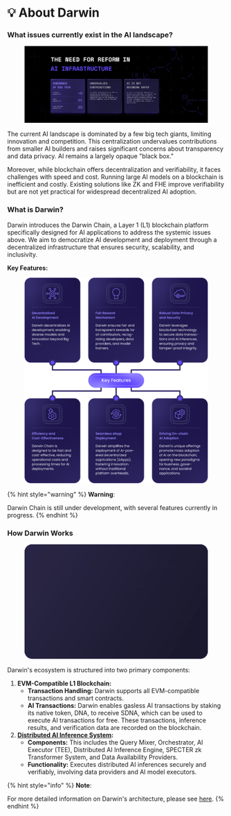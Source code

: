 # 💡 About Darwin

### What issues currently exist in the AI landscape?

<figure><img src="../.gitbook/assets/Desktop - 12.png" alt=""><figcaption></figcaption></figure>

The current AI landscape is dominated by a few big tech giants, limiting innovation and competition. This centralization undervalues contributions from smaller AI builders and raises significant concerns about transparency and data privacy. AI remains a largely opaque "black box."

Moreover, while blockchain offers decentralization and verifiability, it faces challenges with speed and cost. Running large AI models on a blockchain is inefficient and costly. Existing solutions like ZK and FHE improve verifiability but are not yet practical for widespread decentralized AI adoption.

### What is Darwin?

Darwin introduces the Darwin Chain, a Layer 1 (L1) blockchain platform specifically designed for AI applications to address the systemic issues above. We aim to democratize AI development and deployment through a decentralized infrastructure that ensures security, scalability, and inclusivity.

**Key Features:**

<figure><img src="../.gitbook/assets/Asset 14@300x (5).png" alt=""><figcaption></figcaption></figure>

{% hint style="warning" %}
**Warning**:

Darwin Chain is still under development, with several features currently in progress.
{% endhint %}

### How Darwin Works

<figure><img src="../.gitbook/assets/darwin flow 1.gif" alt=""><figcaption></figcaption></figure>

Darwin's ecosystem is structured into two primary components:&#x20;

1. **EVM-Compatible L1 Blockchain:**
   * **Transaction Handling:** Darwin supports all EVM-compatible transactions and smart contracts.
   * **AI Transactions:** Darwin enables gasless AI transactions by staking its native token, DNA, to receive SDNA, which can be used to execute AI transactions for free. These transactions, inference results, and verification data are recorded on the blockchain.
2. [**Distributed AI Inference System**](../key-technologies/darwin-distributed-inference.md)**:**
   * **Components:** This includes the Query Mixer, Orchestrator, AI Executor (TEE), Distributed AI Inference Engine, SPECTER zk Transformer System, and Data Availability Providers.
   * **Functionality:** Executes distributed AI inferences securely and verifiably, involving data providers and AI model executors.

{% hint style="info" %}
**Note**:

For more detailed information on Darwin's architecture, please see [here](broken-reference).
{% endhint %}
